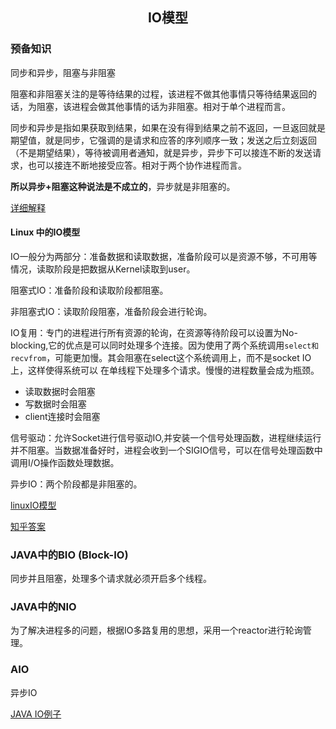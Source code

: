 ## <center> IO模型 </center>

### 预备知识
同步和异步，阻塞与非阻塞

阻塞和非阻塞关注的是等待结果的过程，该进程不做其他事情只等待结果返回的话，为阻塞，该进程会做其他事情的话为非阻塞。相对于单个进程而言。

同步和异步是指如果获取到结果，如果在没有得到结果之前不返回，一旦返回就是期望值，就是同步，它强调的是请求和应答的序列顺序一致；发送之后立刻返回（不是期望结果），等待被调用者通知，就是异步，异步下可以接连不断的发送请求，也可以接连不断地接受应答。相对于两个协作进程而言。  

**所以异步+阻塞这种说法是不成立的**，异步就是非阻塞的。

[详细解释](https://www.zhihu.com/question/19732473/answer/14413599)

#### Linux 中的IO模型
IO一般分为两部分：准备数据和读取数据，准备阶段可以是资源不够，不可用等情况，读取阶段是把数据从Kernel读取到user。

阻塞式IO：准备阶段和读取阶段都阻塞。

非阻塞式IO：读取阶段阻塞，准备阶段会进行轮询。

IO复用：专门的进程进行所有资源的轮询，在资源等待阶段可以设置为No-blocking,它的优点是可以同时处理多个连接。因为使用了两个系统调用`select和recvfrom`，可能更加慢。其会阻塞在select这个系统调用上，而不是socket IO上，这样使得系统可以
在单线程下处理多个请求。慢慢的进程数量会成为瓶颈。
- 读取数据时会阻塞
- 写数据时会阻塞
- client连接时会阻塞

信号驱动：允许Socket进行信号驱动IO,并安装一个信号处理函数，进程继续运行并不阻塞。当数据准备好时，进程会收到一个SIGIO信号，可以在信号处理函数中调用I/O操作函数处理数据。

异步IO：两个阶段都是非阻塞的。

[linuxIO模型](https://blog.csdn.net/weily11/article/details/80311258)

[知乎答案](https://www.zhihu.com/search?type=content&q=IO%E6%A8%A1%E5%9E%8B)

### JAVA中的BIO (Block-IO)
同步并且阻塞，处理多个请求就必须开启多个线程。

### JAVA中的NIO
为了解决进程多的问题，根据IO多路复用的思想，采用一个reactor进行轮询管理。

### AIO
异步IO

[JAVA IO例子](https://blog.csdn.net/szxiaohe/article/details/81542605)
